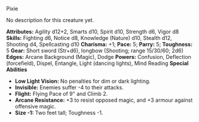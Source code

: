 Pixie

No description for this creature yet.

**Attributes:** Agility d12+2, Smarts d10, Spirit d10, Strength d6,
Vigor d8
**Skills:** Fighting d6, Notice d8, Knowledge (Nature) d10, Stealth d12,
Shooting d4, Spellcasting d10
**Charisma:** +1; **Pace:** 5; **Parry:** 5; **Toughness:** 5
**Gear:** Short sword (Str+d6), longbow (Shooting; range 15/30/60; 2d6)
**Edges:** Arcane Background (Magic), Dodge
**Powers:** Confusion, Deflection (forcefield), Dispel, Entangle, Light
(dancing lights), Mind Reading
**Special Abilities**
- **Low Light Vision:** No penalties for dim or dark lighting.
- **Invisible:** Enemies suffer -4 to their attacks.
- **Flight:** Flying Pace of 9" and Climb 2.
- **Arcane Resistance:** +3 to resist opposed magic, and +3 armour
against offensive magic.
- **Size -1:** Two feet tall; Toughness -1.

